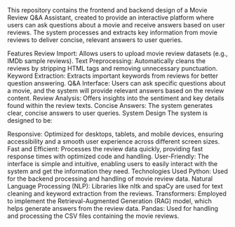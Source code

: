This repository contains the frontend and backend design of a Movie Review Q&A Assistant, created to provide an interactive platform where users can ask questions about a movie and receive answers based on user reviews. The system processes and extracts key information from movie reviews to deliver concise, relevant answers to user queries.

Features
Review Import: Allows users to upload movie review datasets (e.g., IMDb sample reviews).
Text Preprocessing: Automatically cleans the reviews by stripping HTML tags and removing unnecessary punctuation.
Keyword Extraction: Extracts important keywords from reviews for better question answering.
Q&A Interface: Users can ask specific questions about a movie, and the system will provide relevant answers based on the review content.
Review Analysis: Offers insights into the sentiment and key details found within the review texts.
Concise Answers: The system generates clear, concise answers to user queries.
System Design
The system is designed to be:

Responsive: Optimized for desktops, tablets, and mobile devices, ensuring accessibility and a smooth user experience across different screen sizes.
Fast and Efficient: Processes the review data quickly, providing fast response times with optimized code and handling.
User-Friendly: The interface is simple and intuitive, enabling users to easily interact with the system and get the information they need.
Technologies Used
Python: Used for the backend processing and handling of movie review data.
Natural Language Processing (NLP): Libraries like nltk and spaCy are used for text cleaning and keyword extraction from the reviews.
Transformers: Employed to implement the Retrieval-Augmented Generation (RAG) model, which helps generate answers from the review data.
Pandas: Used for handling and processing the CSV files containing the movie reviews.
